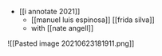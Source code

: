 - [[i annotate 2021]]
	- [[manuel luis espinosa]] [[frida silva]]
	- with [[nate angell]]
	
	
![[Pasted image 20210623181911.png]]